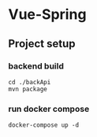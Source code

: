 # Vue-Spring

## Project setup

### backend build
```
cd ./backApi
mvn package
``` 

### run docker compose
```
docker-compose up -d
``` 